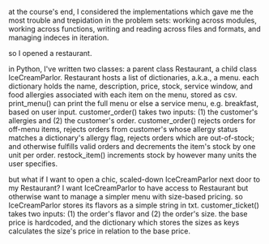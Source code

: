 at the course's end, I considered the implementations which gave me the most trouble and trepidation in the problem sets: working across modules, working across functions, writing and reading across files and formats, and managing indeces in iteration.

so I opened a restaurant.

in Python, I've written two classes: a parent class Restaurant, a child class IceCreamParlor. Restaurant hosts a list of dictionaries, a.k.a., a menu. each dictionary holds the name, description, price, stock, service window, and food allergies associated with each item on the menu, stored as csv. print_menu() can print the full menu or else a service menu, e.g. breakfast, based on user input. customer_order() takes two inputs: (1) the customer's allergies and (2) the customer's order. customer_order() rejects orders for off-menu items, rejects orders from customer's whose allergy status matches a dictionary's allergy flag, rejects orders which are out-of-stock; and otherwise fulfills valid orders and decrements the item's stock by one unit per order. restock_item() increments stock by however many units the user specifies.

but what if I want to open a chic, scaled-down IceCreamParlor next door to my Restaurant? I want IceCreamParlor to have access to Restaurant but otherwise want to manage a simpler menu with size-based pricing. so IceCreamParlor stores its flavors as a simple string in txt. customer_ticket() takes two inputs: (1) the order's flavor and (2) the order's size. the base price is hardcoded, and the dictionary which stores the sizes as keys calculates the size's price in relation to the base price.
